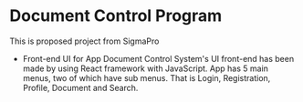 # Document Control Program

This is proposed project from SigmaPro

- Front-end UI for App 
  Document Control System's UI front-end has been made by using React framework with JavaScript. App has 5 main menus, two of   which have sub menus. That is Login, Registration, Profile, Document and Search. 
